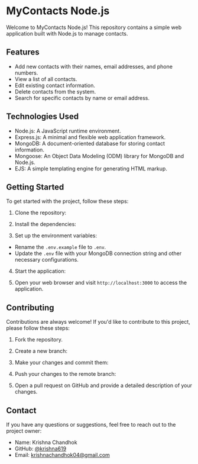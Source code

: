 # MyContacts Node.js

Welcome to MyContacts Node.js! This repository contains a simple web application built with Node.js to manage contacts.

## Features

- Add new contacts with their names, email addresses, and phone numbers.
- View a list of all contacts.
- Edit existing contact information.
- Delete contacts from the system.
- Search for specific contacts by name or email address.

## Technologies Used

- Node.js: A JavaScript runtime environment.
- Express.js: A minimal and flexible web application framework.
- MongoDB: A document-oriented database for storing contact information.
- Mongoose: An Object Data Modeling (ODM) library for MongoDB and Node.js.
- EJS: A simple templating engine for generating HTML markup.

## Getting Started

To get started with the project, follow these steps:

1. Clone the repository:

2. Install the dependencies:

3. Set up the environment variables:
- Rename the `.env.example` file to `.env`.
- Update the `.env` file with your MongoDB connection string and other necessary configurations.

4. Start the application:

5. Open your web browser and visit `http://localhost:3000` to access the application.

## Contributing

Contributions are always welcome! If you'd like to contribute to this project, please follow these steps:

1. Fork the repository.

2. Create a new branch:

3. Make your changes and commit them:

4. Push your changes to the remote branch:

5. Open a pull request on GitHub and provide a detailed description of your changes.


## Contact

If you have any questions or suggestions, feel free to reach out to the project owner:

- Name: Krishna Chandhok
- GitHub: [@krishna619](https://github.com/krishna619)
- Email: krishnachandhok04@gmail.com

